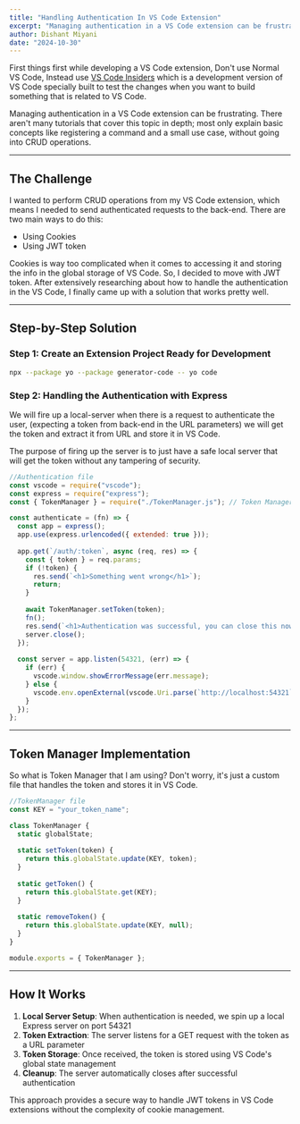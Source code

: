 ```yaml
---
title: "Handling Authentication In VS Code Extension"
excerpt: "Managing authentication in a VS Code extension can be frustrating. Here's a practical solution using JWT tokens."
author: Dishant Miyani
date: "2024-10-30"
---
```


First things first while developing a VS Code extension, Don't use Normal VS Code, Instead use [VS Code Insiders](https://code.visualstudio.com/insiders/) which is a development version of VS Code specially built to test the changes when you want to build something that is related to VS Code.

Managing authentication in a VS Code extension can be frustrating. There aren't many tutorials that cover this topic in depth; most only explain basic concepts like registering a command and a small use case, without going into CRUD operations.

---

## The Challenge

I wanted to perform CRUD operations from my VS Code extension, which means I needed to send authenticated requests to the back-end. There are two main ways to do this:

- Using Cookies
- Using JWT token

Cookies is way too complicated when it comes to accessing it and storing the info in the global storage of VS Code. So, I decided to move with JWT token. After extensively researching about how to handle the authentication in the VS Code, I finally came up with a solution that works pretty well.

---

## Step-by-Step Solution

### Step 1: Create an Extension Project Ready for Development

```bash
npx --package yo --package generator-code -- yo code
```

### Step 2: Handling the Authentication with Express

We will fire up a local-server when there is a request to authenticate the user, (expecting a token from back-end in the URL parameters) we will get the token and extract it from URL and store it in VS Code.

The purpose of firing up the server is to just have a safe local server that will get the token without any tampering of security.

```javascript
//Authentication file
const vscode = require("vscode");
const express = require("express");
const { TokenManager } = require("./TokenManager.js"); // Token Manager explained below

const authenticate = (fn) => {
  const app = express();
  app.use(express.urlencoded({ extended: true }));
  
  app.get(`/auth/:token`, async (req, res) => {
    const { token } = req.params;
    if (!token) {
      res.send(`<h1>Something went wrong</h1>`);
      return;
    }
    
    await TokenManager.setToken(token);
    fn();
    res.send(`<h1>Authentication was successful, you can close this now</h1>`);
    server.close();
  });
  
  const server = app.listen(54321, (err) => {
    if (err) {
      vscode.window.showErrorMessage(err.message);
    } else {
      vscode.env.openExternal(vscode.Uri.parse(`http://localhost:54321`));
    }
  });
};
```

---

## Token Manager Implementation

So what is Token Manager that I am using? Don't worry, it's just a custom file that handles the token and stores it in VS Code.

```javascript
//TokenManager file
const KEY = "your_token_name";

class TokenManager {
  static globalState;
  
  static setToken(token) {
    return this.globalState.update(KEY, token);
  }
  
  static getToken() {
    return this.globalState.get(KEY);
  }
  
  static removeToken() {
    return this.globalState.update(KEY, null);
  }
}

module.exports = { TokenManager };
```

---

## How It Works

1. **Local Server Setup**: When authentication is needed, we spin up a local Express server on port 54321
2. **Token Extraction**: The server listens for a GET request with the token as a URL parameter
3. **Token Storage**: Once received, the token is stored using VS Code's global state management
4. **Cleanup**: The server automatically closes after successful authentication

This approach provides a secure way to handle JWT tokens in VS Code extensions without the complexity of cookie management.